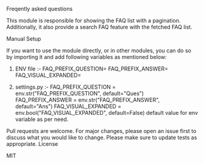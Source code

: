 Freqently asked questions

This module is responsible for showing the FAQ list with a pagination. Additionally, it also provide a search FAQ feature with the fetched FAQ list.

Manual Setup

If you want to use the module directly, or in other modules, you can do so by importing it and add following variables as mentioned below:

1. ENV file :-
   FAQ_PREFIX_QUESTION=<Question Prefix>
   FAQ_PREFIX_ANSWER=<Answer Prefix>
   FAQ_VISUAL_EXPANDED=<Boolean True or False>

2. settings.py :-
   FAQ_PREFIX_QUESTION = env.str("FAQ_PREFIX_QUESTION", default="Ques")
   FAQ_PREFIX_ANSWER = env.str("FAQ_PREFIX_ANSWER", default="Ans")
   FAQ_VISUAL_EXPANDED = env.bool("FAQ_VISUAL_EXPANDED", default=False)
   default value for env variable as per need.

Pull requests are welcome. For major changes, please open an issue first to discuss what you would like to change. Please make sure to update tests as appropriate.
License

MIT
